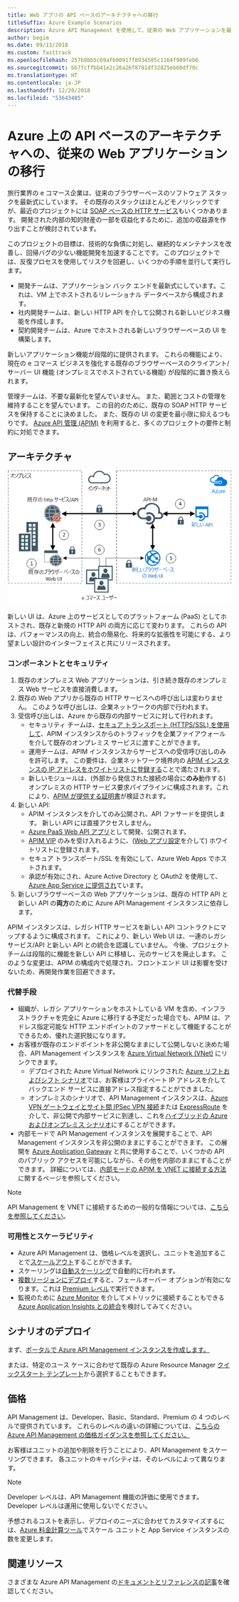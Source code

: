 ```yaml
---
title: Web アプリの API ベースのアーキテクチャへの移行
titleSuffix: Azure Example Scenarios
description: Azure API Management を使用して、従来の Web アプリケーションを最新式にしています。
author: begim
ms.date: 09/13/2018
ms.custom: fasttrack
ms.openlocfilehash: 257b9bb5c69afb00917f8934585c1164f909feb6
ms.sourcegitcommit: bb7fcffbb41e2c26a26f8781df32825eb60df70c
ms.translationtype: HT
ms.contentlocale: ja-JP
ms.lasthandoff: 12/20/2018
ms.locfileid: "53643485"
---
```

# <a name="migrating-a-legacy-web-application-to-an-api-based-architecture-on-azure"></a>Azure 上の API ベースのアーキテクチャへの、従来の Web アプリケーションの移行

旅行業界の e コマース企業は、従来のブラウザーベースのソフトウェア スタックを最新式にしています。 その既存のスタックはほとんどモノリシックですが、最近のプロジェクトには [SOAP ベースの HTTP サービス][soap]もいくつかあります。 開発された内部の知的財産の一部を収益化するために、追加の収益源を作り出すことが検討されています。

このプロジェクトの目標は、技術的な負債に対処し、継続的なメンテナンスを改善し、回帰バグの少ない機能開発を加速することです。 このプロジェクトでは、反復プロセスを使用してリスクを回避し、いくつかの手順を並行して実行します。

- 開発チームは、アプリケーション バック エンドを最新式にしています。これは、VM 上でホストされるリレーショナル データベースから構成されます。
- 社内開発チームは、新しい HTTP API を介して公開される新しいビジネス機能を作成します。
- 契約開発チームは、Azure でホストされる新しいブラウザーベースの UI を構築します。

新しいアプリケーション機能が段階的に提供されます。 これらの機能により、現在の e コマース ビジネスを強化する既存のブラウザーベースのクライアント/サーバー UI 機能 (オンプレミスでホストされている機能) が段階的に置き換えられます。

管理チームは、不要な最新化を望んでいません。 また、範囲とコストの管理を維持することを望んでいます。 この目的のために、既存の SOAP HTTP サービスを保持することに決めました。 また、既存の UI の変更を最小限に抑えるつもりです。 [Azure API 管理 (APIM)][apim] を利用すると、多くのプロジェクトの要件と制約に対処できます。

## <a name="architecture"></a>アーキテクチャ

![アーキテクチャ ダイアグラム][architecture]

新しい UI は、Azure 上のサービスとしてのプラットフォーム (PaaS) としてホストされ、既存と新規の HTTP API の両方に応じて変わります。 これらの API は、パフォーマンスの向上、統合の簡易化、将来的な拡張性を可能にする、より望ましい設計のインターフェイスと共にリリースされます。

### <a name="components-and-security"></a>コンポーネントとセキュリティ

1. 既存のオンプレミス Web アプリケーションは、引き続き既存のオンプレミス Web サービスを直接消費します。
2. 既存の Web アプリから既存の HTTP サービスへの呼び出しは変わりません。 このような呼び出しは、企業ネットワークの内部で行われます。
3. 受信呼び出しは、Azure から既存の内部サービスに対して行われます。
    - セキュリティ チームは、[セキュア トランスポート (HTTPS/SSL) を使用して][apim-ssl]、APIM インスタンスからのトラフィックを企業ファイアウォールを介して既存のオンプレミス サービスに渡すことができます。
    - 運用チームは、APIM インスタンスからサービスへの受信呼び出しのみを許可します。 この要件は、企業ネットワーク境界内の [APIM インスタンスの IP アドレスをホワイトリストに登録する][apim-whitelist-ip]ことで満たされます。
    - 新しいモジュールは、(外部から発信された接続の場合に**のみ**動作する) オンプレミスの HTTP サービス要求パイプラインに構成されます。これにより、[APIM が提供する証明書][apim-mutualcert-auth]が検証されます。
4. 新しい API:
    - APIM インスタンスを介してのみ公開され、API ファサードを提供します。 新しい API には直接アクセスしません。
    - [Azure PaaS Web API アプリ][azure-api-apps]として開発、公開されます。
    - [APIM VIP][apim-faq-vip] のみを受け入れるように、([Web アプリ設定][azure-appservice-ip-restrict]を介して) ホワイトリストに登録されます。
    - セキュア トランスポート/SSL を有効にして、Azure Web Apps でホストされます。
    - 承認が有効にされ、Azure Active Directory と OAuth2 を使用して、[Azure App Service に提供され][azure-appservice-auth]ています。
5. 新しいブラウザーベースの Web アプリケーションは、既存の HTTP API と新しい API の**両方**のために Azure API Management インスタンスに依存します。

APIM インスタンスは、レガシ HTTP サービスを新しい API コントラクトにマップするように構成されます。 これにより、新しい Web UI は、一連のレガシ サービス/API と新しい API との統合を認識していません。 今後、プロジェクト チームは段階的に機能を新しい API に移植し、元のサービスを廃止します。 このような変更は、APIM の構成内で処理され、フロントエンド UI は影響を受けないため、再開発作業を回避できます。

### <a name="alternatives"></a>代替手段

- 組織が、レガシ アプリケーションをホストしている VM を含め、インフラストラクチャを完全に Azure に移行する予定だった場合でも、APIM は、アドレス指定可能な HTTP エンドポイントのファサードとして機能することができるため、優れた選択肢になります。
- お客様が既存のエンドポイントを非公開なままにして公開しないと決めた場合、API Management インスタンスを [Azure Virtual Network (VNet)][azure-vnet] にリンクできます。
  - デプロイされた Azure Virtual Network にリンクされた [Azure リフトおよびシフト シナリオ][azure-vm-lift-shift]では、お客様はプライベート IP アドレスを介してバックエンド サービスに直接アドレス指定することができました。
  - オンプレミスのシナリオで、API Management インスタンスは、[Azure VPN ゲートウェイとサイト間 IPSec VPN 接続][azure-vpn]または [ExpressRoute][azure-er] を介して、非公開で内部サービスに到達し、これを[ハイブリッドの Azure およびオンプレミス シナリオ][azure-hybrid]にすることができます。
- 内部モードで API Management インスタンスを展開することで、API Management インスタンスを非公開のままにすることができます。 この展開を [Azure Application Gateway][azure-appgw] と共に使用することで、いくつかの API のパブリック アクセスを可能にしながら、その他を内部のままにすることができます。 詳細については、[内部モードの APIM を VNET に接続する方法][apim-vnet-internal]に関するページを参照してください。

> [!NOTE]
> API Management を VNET に接続するための一般的な情報については、[こちらを参照してください][apim-vnet]。

### <a name="availability-and-scalability"></a>可用性とスケーラビリティ

- Azure API Management は、価格レベルを選択し、ユニットを追加することで[スケールアウト][apim-scaleout]することができます。
- スケーリングは[自動スケーリング][apim-autoscale]で自動的に行われます。
- [複数リージョンにデプロイ][apim-multi-regions]すると、フェールオーバー オプションが有効になります。これは [Premium レベル][apim-pricing]で実行できます。
- 監視のために [Azure Monitor][azure-mon] を介してメトリックに接続することもできる [Azure Application Insights との統合][azure-apim-ai]を検討してみてください。

## <a name="deploy-the-scenario"></a>シナリオのデプロイ

まず、[ポータルで Azure API Management インスタンスを作成します。][apim-create]

または、特定のユース ケースに合わせて既存の Azure Resource Manager [クイックスタート テンプレート][azure-quickstart-templates-apim]から選択することもできます。

## <a name="pricing"></a>価格

API Management は、Developer、Basic、Standard、Premium の 4 つのレベルで提供されています。 これらのレベルの違いの詳細については、[こちらの Azure API Management の価格ガイダンスを参照してください。][apim-pricing]

お客様はユニットの追加や削除を行うことにより、API Management をスケーリングできます。 各ユニットのキャパシティは、そのレベルによって異なります。

> [!NOTE]
> Developer レベルは、API Management 機能の評価に使用できます。 Developer レベルは運用に使用しないでください。

予想されるコストを表示し、デプロイのニーズに合わせてカスタマイズするには、[Azure 料金計算ツール][pricing-calculator]でスケール ユニットと App Service インスタンスの数を変更します。

## <a name="related-resources"></a>関連リソース

さまざまな Azure API Management の[ドキュメントとリファレンスの記事][apim]を確認してください。

<!-- links -->

[architecture]: ./media/architecture-apim-api-scenario.png
[apim-create]: /azure/api-management/get-started-create-service-instance
[apim-git]: /azure/api-management/api-management-configuration-repository-git
[apim-multi-regions]: /azure/api-management/api-management-howto-deploy-multi-region
[apim-autoscale]: /azure/api-management/api-management-howto-autoscale
[apim-scaleout]: /azure/api-management/upgrade-and-scale
[azure-apim-ai]: /azure/api-management/api-management-howto-app-insights
[azure-ai]: /azure/application-insights/
[azure-mon]: /azure/monitoring-and-diagnostics/monitoring-overview
[azure-appgw]: /azure/application-gateway/application-gateway-introduction
[apim-vnet-internal]: /azure/api-management/api-management-howto-integrate-internal-vnet-appgateway
[apim-vnet]: /azure/api-management/api-management-using-with-vnet
[azure-hybrid]: /azure/architecture/reference-architectures/hybrid-networking/
[azure-er]: /azure/expressroute/expressroute-introduction
[azure-vpn]: /azure/vpn-gateway/vpn-gateway-howto-site-to-site-resource-manager-portal
[azure-vnet]: /azure/virtual-network/virtual-networks-overview
[azure-appservice-auth]: /azure/app-service/app-service-authentication-overview#identity-providers
[apim-faq-vip]: /azure/api-management/api-management-faq#is-the-api-management-gateway-ip-address-constant-can-i-use-it-in-firewall-rules
[azure-appservice-ip-restrict]: /azure/app-service/app-service-ip-restrictions
[azure-api-apps]: /azure/app-service/
[apim-ssl]: /azure/api-management/api-management-howto-manage-protocols-ciphers
[apim-mutualcert-auth]: /azure/api-management/api-management-howto-mutual-certificates
[apim-whitelist-ip]: /azure/api-management/api-management-faq#is-the-api-management-gateway-ip-address-constant-can-i-use-it-in-firewall-rules
[anti-corruption-layer-pattern]: /azure/architecture/patterns/anti-corruption-layer
[apim]: /azure/api-management/api-management-key-concepts
[apim-api-design-guidance]: /azure/architecture/best-practices/api-design
[visualstudio-youtube-solid-design]: https://youtu.be/agkWYPUcLpg
[azure-vm-lift-shift]: https://azure.microsoft.com/resources/azure-virtual-datacenter-lift-and-shift-guide/
[standard-pricing-calc]: https://azure.com/e/
[premium-pricing-calc]: https://azure.com/e/
[apim-pricing]: https://azure.microsoft.com/pricing/details/api-management/
[azure-quickstart-templates-apim]: https://azure.microsoft.com/resources/templates/?term=API+Management&pageNumber=1
[soap]: https://en.wikipedia.org/wiki/SOAP
[pricing-calculator]: https://azure.com/e/0e916a861fac464db61342d378cc0bd6
